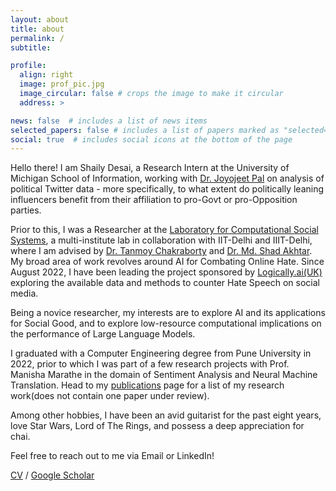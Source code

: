 ```yaml
---
layout: about
title: about
permalink: /
subtitle:

profile:
  align: right
  image: prof_pic.jpg
  image_circular: false # crops the image to make it circular
  address: >

news: false  # includes a list of news items
selected_papers: false # includes a list of papers marked as "selected={true}"
social: true  # includes social icons at the bottom of the page
---
```


Hello there! I am Shaily Desai, a Research Intern at the University of Michigan School of Information, working with [Dr. Joyojeet Pal](https://joyojeet.people.si.umich.edu) on analysis of political Twitter data - more specifically, to what extent do politically leaning influencers benefit from their affiliation to pro-Govt or pro-Opposition parties. 

Prior to this, I was a Researcher at the [Laboratory for Computational Social Systems](https://lcs2.in/), a multi-institute lab in collaboration with IIT-Delhi and IIIT-Delhi, where I am advised by [Dr. Tanmoy Chakraborty](https://tanmoychak.com/) and [Dr. Md. Shad Akhtar](http://faculty.iiitd.ac.in/~shad.akhtar/). My broad area of work revolves around AI for Combating Online Hate. Since August 2022, I have been leading the project sponsored by [Logically.ai(UK)](https://www.logically.ai/) exploring the available data and methods to counter Hate Speech on social media.

Being a novice researcher, my interests are to explore AI and its applications for Social Good, and to explore low-resource computational implications on the performance of Large Language Models. 
 
I graduated with a Computer Engineering degree from Pune University in 2022, prior to which I was part of a few research projects with Prof. Manisha Marathe in the domain of Sentiment Analysis and Neural Machine Translation. Head to my [publications](/publications/) page for a list of my research work(does not contain one paper under review).

Among other hobbies, I have been an avid guitarist for the past eight years, love Star Wars, Lord of The Rings, and possess a deep appreciation for chai. 

Feel free to reach out to me via Email or LinkedIn!

[CV](https://drive.google.com/file/d/1pY5qyEDmN_x0EBQV6-ZGzLSBAM9fxkFB/view?usp=sharing) / [Google Scholar](https://scholar.google.co.in/citations?user=b_v1XKYAAAAJ&hl=en&oi=ao)
